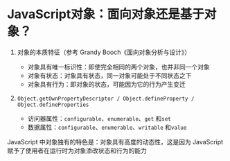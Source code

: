 # JavaScript对象：面向对象还是基于对象？

1. 对象的本质特征（参考 Grandy Booch《面向对象分析与设计》）
   - 对象具有唯一标识性：即使完全相同的两个对象，也并非同一个对象
   - 对象有状态：对象具有状态，同一对象可能处于不同状态之下
   - 对象具有行为：即对象的状态，可能因为它的行为产生变迁
   

2. `Object.getOwnPropertyDescriptor / Object.defineProperty / Object.defineProperties`
   - 访问器属性：`configurable`、`enumerable`、`get` 和`set`
   - 数据属性：`configurable`、`enumerable`、`writable` 和`value`

JavaScript 中对象独有的特色是：对象具有高度的动态性，这是因为 JavaScript 赋予了使用者在运行时为对象添改状态和行为的能力


